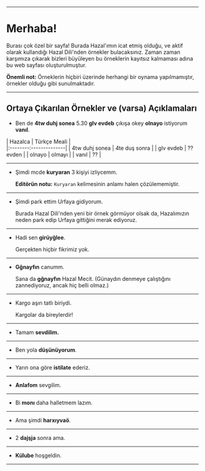 ___________

# Merhaba!

Burası çok özel bir sayfa! Burada Hazal'ımın icat etmiş olduğu, ve aktif olarak kullandığı Hazal Dili'nden örnekler bulacaksınız. Zaman zaman karşımıza çıkarak bizleri büyüleyen bu örneklerin kayıtsız kalmaması adına bu web sayfası oluşturulmuştur. 

**Önemli not:** Örneklerin hiçbiri üzerinde herhangi bir oynama yapılmamıştır, örnekler olduğu gibi sunulmaktadır. 

___________


## Ortaya Çıkarılan Örnekler ve (varsa) Açıklamaları

* Ben de **4tw duhj sonea** 5.30 **glv evdeb** çıkışa okey **olnayo** istiyorum **vanıl**.

| Hazalca | Türkçe Meali |   
|:--------:--------------|
| 4tw duhj sonea | 4te duş sonra |
| glv evdeb | ?? evden |
| olnayo | olmayı |
| vanıl | ?? |

___________


* Şimdi mcde **kuryaran** 3 kişiyi izliycemm.

    **Editörün notu:** `Kuryaran` kelimesinin anlamı halen çözülememiştir.

___________


* Şimdi park ettim Urfaya gidiyorum.

    Burada Hazal Dili'nden yeni bir örnek görmüyor olsak da, Hazalımızın neden park edip Urfaya gittiğini merak ediyoruz.

___________


* Hadi sen **girüyğlee**.

    Gerçekten hiçbir fikrimiz yok.

___________


* **Gğnayfın** canumm.

    Sana da **gğnayfın** Hazal Mecit. (Günaydın denmeye çalıştığını zannediyoruz, ancak hiç belli olmaz.)

___________


* Kargo aşırı tatlı biriydi.

    Kargolar da bireylerdir! 

___________


* Tamam **sevdilim.**

___________


* Ben yola **düşünüyorum**.

___________


* Yarın ona göre **istilate** ederiz.

___________


* **Anlafom** sevgilim.

___________


* Bi **monı** daha halletmem lazım.

___________


* Ama şimdi **harxıyvaö**.

___________


* 2 **dajşja** sonra ama.

___________


* **Külube** hoşgeldin.

___________


